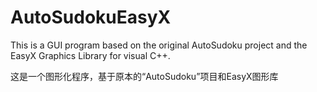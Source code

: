 # AutoSudokuEasyX
This is a GUI program based on the original AutoSudoku project and the EasyX Graphics Library for visual C++.

这是一个图形化程序，基于原本的“AutoSudoku”项目和EasyX图形库

